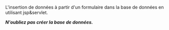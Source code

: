 L'insertion de données à partir d'un formulaire dans la base de données en utilisant jsp&servlet.

***N'oubliez pas créer la base de données.***


